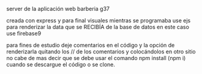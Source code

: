 server de la aplicación web barberia g37

creada con express y para final visuales mientras se programaba use ejs para renderizar la data que se RECIBÍA de la base de datos en este caso use firebase9

para fines de estudio deje comentarios en el código y la opción de renderizarla quitando los // de los comentarios y colocándolos en otro sitio no cabe de mas decir que se debe usar el comando npm install (npm i) cuando se descargue el código o se clone.
